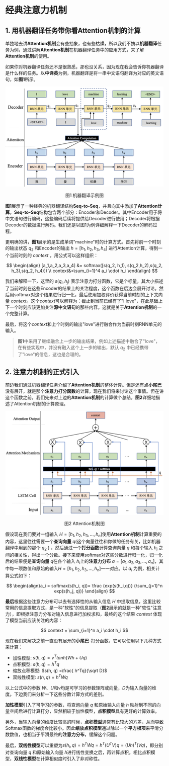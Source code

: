 # 经典注意力机制

## 1. 用机器翻译任务带你看Attention机制的计算

单独地去讲**Attention机制**会有些抽象，也有些枯燥，所以我们不妨以**机器翻译**任务为例，通过讲解**Attention机制**在机器翻译任务中的应用方式，来了解**Attention机制**的使用。

如果你对机器翻译任务还不是很熟悉，那也没关系，因为现在我会告诉你机器翻译是什么样的任务。以**中译英**为例，机器翻译是将一串中文语句翻译为对应的英文语句，如**图1**所示。

![image (1)](https://raw.githubusercontent.com/1649759610/images_for_blog/master/image%20(1).png)

<center>图1 机器翻译示例图</center>

**图1**展示了一种经典的机器翻译结构**Seq-to-Seq**，并且向其中添加了**Attention计算**。**Seq-to-Seq**结构包含两个部分：Encoder和Decoder。其中Encoder用于将中文语句进行编码，这些编码后续将提供给Decoder进行使用；Decoder将根据Decoder的数据进行解码。我们还是以图1为例详细解释一下Decoder的解码过程。

更明确的讲，**图1**展示的是生成单词"machine"时的计算方式。首先将前一个时刻的输出状态 $q_2$ 和Encoder的输出 $h=[h_1,h_2,h_3,h_4]$ 进行Attention计算，得到一个当前时刻的 $context$ ，用公式可以这样组织：

$$
\begin{align} 
[a_1,a_2,a_3,a_4] &= softmax([s(q_2, h_1), s(q_2,h_2),s(q_2, h_3),s(q_2, h_4)]) \\ context&=\sum_{i=1}^4 a_i \cdot h_i 
\end{align}
$$

我们来解释一下，这里的 $s(q_i,h_j)$ 表示注意力打分函数，它是个标量，其大小描述了当前时刻在这些Encoder的结果上的关注程度，这个函数在后边会展开讨论。然后用softmax对这个结果进行归一化，最后使用加权评价获得当前时刻的上下文向量 $context$。这个$context$可以解释为：截止到当前已经有了"I love"，在此基础上下一个时刻应该更加关注**源中文语句**的那些内容。这就是关于**Attention机制**的一个完整计算。

最后，将这个$context$和上个时刻的输出"love"进行融合作为当前时刻RNN单元的输入。

> **图1**中采用了继续融合上一步的输出结果，例如上述描述中融合了"love"，在有些实现中，并没有融入这个上一步的输出，默认 $q_2$ 中已经携带了"love"的信息，这也是合理的。‌

## 2. 注意力机制的正式引入

前边我们通过机器翻译任务介绍了**Attention机制**的整体计算。但是还有点**小尾巴**没有展开，就是那个**注意力打分函数**的计算，现在我们将来讨论这个事情。但在讲这个函数之前，我们先来对上边的**Attention机制**的计算做个总结，**图2**详细地描述了Attention机制的计算原理。

![image (2)](https://raw.githubusercontent.com/1649759610/images_for_blog/master/image%20(2).png)

<center>图2 Attention机制图</center>

假设现在我们要对一组输入 $H=[h_1,h_2,h_3,...,h_n]$使用**Attention机制**计算重要的内容，这里往往需要一个**查询向量** $q$(这个向量往往和你做的任务有关，比如机器翻译中用到的那个 $q_2$ ) ，然后通过一个**打分函数**计算查询向量 $q$ 和每个输入 $h_i$ 之间的相关性，得出一个分数。接下来使用softmax对这些分数进行归一化，归一化后的结果便是**查询向量** $q$在各个输入 $h_i$上的**注意力分布** $a=[a_1,a_2,a_3,...,a_n]$，其中每一项数值和原始的输入$H=[h_1,h_2,h_3,...,h_n]$一一对应。以 $a_i$ 为例，相关计算公式如下：

$$
\begin{align}a_i = softmax(s(h_i, q))= \frac {exp(s(h_i,q))} {\sum_{j=1}^n exp(s(h_j, q))} \end{align}
$$

**最后**根据这些注意力分布可以去有选择性的从输入信息 $H$ 中提取信息，这里比较常用的信息提取方式，是一种"软性"的信息提取（**图2**展示的就是一种"软性"注意力），即根据注意力分布对输入信息进行加权求和，最终的这个结果 $context$ 体现了模型当前应该关注的内容：

$$
context = \sum_{i=1}^n a_i \cdot h_i
$$

现在我们来解决之前一直没有展开的**小尾巴**-打分函数，它可以使用以下几种方式来计算：

- 加性模型:          $s(h, q) = v^Ttanh(Wh+Uq)$
- 点积模型:          $s(h, q) = h^Tq$
- 缩放点积模型:  $s(h, q) =\frac{ h^Tq}{\sqrt D}$
- 双线性模型:       $s(h, q) = h^TWq$

以上公式中的参数 $W$、$U$和$v$均是可学习的参数矩阵或向量，$D$为输入向量的维度。下边我们来分析一下这些分数计算方式的差别。

**加性模型**引入了可学习的参数，将查询向量 $q$ 和原始输入向量 $h$ 映射到不同的向量空间后进行计算打分，显然相较于加性模型，**点积模型**具有更好的计算效率。

另外，当输入向量的维度比较高的时候，**点积模型**通常有比较大的方差，从而导致Softmax函数的梯度会比较小。因此**缩放点积模型**通过除以一个**平方根项**来平滑分数数值，也相当于平滑最终的**注意力分布**，缓解这个问题。

最后，**双线性模型**可以重塑为$s(h_i, q) = h^TWq=h^T(U^TV)q=(Uh)^T(Vq)$，即分别对查询向量 $q$ 和原始输入向量 $h$进行线性变换之后，再计算点积。相比点积模型，**双线性模型**在计算相似度时引入了非对称性。

